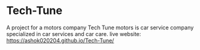 # Tech-Tune
A project for a motors company
Tech Tune motors is car service company specialized in car services and car care.
live website: https://ashok020204.github.io/Tech-Tune/
